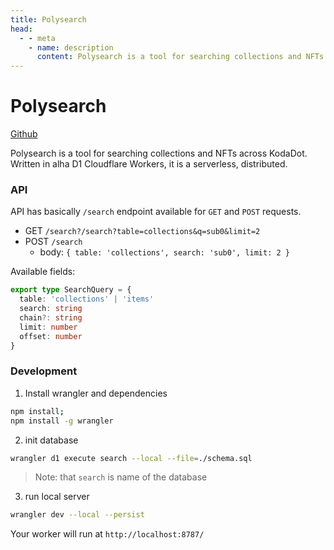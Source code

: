 ```yaml
---
title: Polysearch
head:
  - - meta
    - name: description
      content: Polysearch is a tool for searching collections and NFTs across KodaDot. It is written in alha D1 Cloudflare Workers, making it a serverless, distributed solution. The API provides a `/search` endpoint that supports both GET and POST requests. The tool allows searching for collections and items, with options for specifying the search table, search query, chain, limit, and offset. To start using Polysearch, install wrangler and its dependencies, initialize the database, and run the local server. The worker will run at http://localhost:8787/.
---
```



# Polysearch

[Github](https://github.com/kodadot/workers/tree/main/polysearch)

Polysearch is a tool for searching collections and NFTs across KodaDot.
Written in alha D1 Cloudflare Workers, it is a serverless, distributed.

### API

API has basically `/search` endpoint available for `GET` and `POST` requests.

- GET `/search?/search?table=collections&q=sub0&limit=2`
- POST `/search`
  - body: `{ table: 'collections', search: 'sub0', limit: 2 }`

Available fields:

```ts
export type SearchQuery = {
  table: 'collections' | 'items'
  search: string
  chain?: string
  limit: number
  offset: number
}
```


### Development

1. Install wrangler and dependencies

```bash
npm install;
npm install -g wrangler
```

2. init database 
```bash
wrangler d1 execute search --local --file=./schema.sql
```

> Note: that `search` is name of the database


3. run local server
```bash
wrangler dev --local --persist
```

Your worker will run at `http://localhost:8787/`

